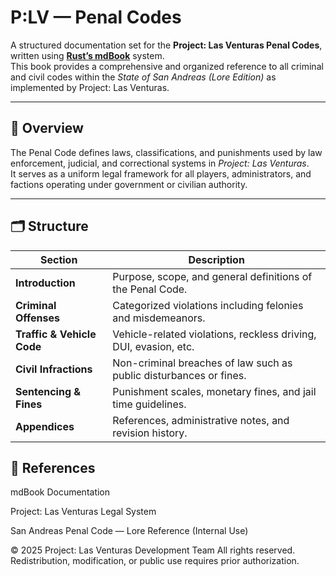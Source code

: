 # P:LV — Penal Codes

A structured documentation set for the **Project: Las Venturas Penal Codes**, written using **[Rust’s mdBook](https://rust-lang.github.io/mdBook/index.html)** system.  
This book provides a comprehensive and organized reference to all criminal and civil codes within the *State of San Andreas (Lore Edition)* as implemented by Project: Las Venturas.

---

## 📘 Overview

The Penal Code defines laws, classifications, and punishments used by law enforcement, judicial, and correctional systems in *Project: Las Venturas*.  
It serves as a uniform legal framework for all players, administrators, and factions operating under government or civilian authority.

---

## 🗂 Structure

| Section | Description |
|----------|--------------|
| **Introduction** | Purpose, scope, and general definitions of the Penal Code. |
| **Criminal Offenses** | Categorized violations including felonies and misdemeanors. |
| **Traffic & Vehicle Code** | Vehicle-related violations, reckless driving, DUI, evasion, etc. |
| **Civil Infractions** | Non-criminal breaches of law such as public disturbances or fines. |
| **Sentencing & Fines** | Punishment scales, monetary fines, and jail time guidelines. |
| **Appendices** | References, administrative notes, and revision history. |

## 🔗 References

mdBook Documentation

Project: Las Venturas Legal System

San Andreas Penal Code — Lore Reference (Internal Use)

© 2025 Project: Las Venturas Development Team
All rights reserved. Redistribution, modification, or public use requires prior authorization.
